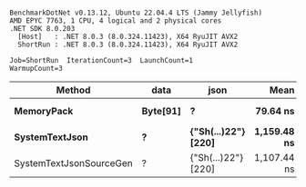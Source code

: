 ```

BenchmarkDotNet v0.13.12, Ubuntu 22.04.4 LTS (Jammy Jellyfish)
AMD EPYC 7763, 1 CPU, 4 logical and 2 physical cores
.NET SDK 8.0.203
  [Host]   : .NET 8.0.3 (8.0.324.11423), X64 RyuJIT AVX2
  ShortRun : .NET 8.0.3 (8.0.324.11423), X64 RyuJIT AVX2

Job=ShortRun  IterationCount=3  LaunchCount=1  
WarmupCount=3  

```
| Method                  | data     | json                | Mean        | Error     | StdDev   | Min         | Max         | Gen0   | Allocated |
|------------------------ |--------- |-------------------- |------------:|----------:|---------:|------------:|------------:|-------:|----------:|
| **MemoryPack**              | **Byte[91]** | **?**                   |    **79.64 ns** |  **1.072 ns** | **0.059 ns** |    **79.60 ns** |    **79.70 ns** | **0.0019** |     **168 B** |
| **SystemTextJson**          | **?**        | **{&quot;Sh(...)22&quot;} [220]** | **1,159.48 ns** | **34.199 ns** | **1.875 ns** | **1,158.21 ns** | **1,161.64 ns** | **0.0019** |     **168 B** |
| SystemTextJsonSourceGen | ?        | {&quot;Sh(...)22&quot;} [220] | 1,107.44 ns | 65.715 ns | 3.602 ns | 1,103.62 ns | 1,110.77 ns | 0.0019 |     168 B |
